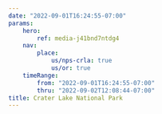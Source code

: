 ```yaml
---
date: "2022-09-01T16:24:55-07:00"
params:
    hero:
        ref: media-j41bnd7ntdg4
    nav:
        place:
            us/nps-crla: true
            us/or: true
    timeRange:
        from: "2022-09-01T16:24:55-07:00"
        thru: "2022-09-02T12:08:44-07:00"
title: Crater Lake National Park
---
```

